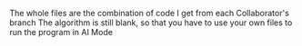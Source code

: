 The whole files are the combination of code I get from each Collaborator's branch
The algorithm is still blank, so that you have to use your own files to run the program in AI Mode